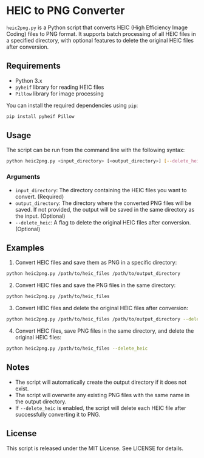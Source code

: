 # HEIC to PNG Converter

`heic2png.py` is a Python script that converts HEIC (High Efficiency Image Coding) files to PNG format. It supports batch processing of all HEIC files in a specified directory, with optional features to delete the original HEIC files after conversion.

## Requirements

- Python 3.x
- `pyheif` library for reading HEIC files
- `Pillow` library for image processing

You can install the required dependencies using `pip`:

```bash
pip install pyheif Pillow
```

## Usage
The script can be run from the command line with the following syntax:

```bash
python heic2png.py <input_directory> [<output_directory>] [--delete_heic]
```

### Arguments
- `input_directory`: The directory containing the HEIC files you want to convert. (Required)
- `output_directory`: The directory where the converted PNG files will be saved. If not provided, the output will be saved in the same directory as the input. (Optional)
- `--delete_heic`: A flag to delete the original HEIC files after conversion. (Optional)

## Examples
1. Convert HEIC files and save them as PNG in a specific directory:
```bash
python heic2png.py /path/to/heic_files /path/to/output_directory
```

2. Convert HEIC files and save the PNG files in the same directory:
```bash
python heic2png.py /path/to/heic_files
```

3. Convert HEIC files and delete the original HEIC files after conversion:
```bash
python heic2png.py /path/to/heic_files /path/to/output_directory --delete_heic
```

4. Convert HEIC files, save PNG files in the same directory, and delete the original HEIC files:
```bash
python heic2png.py /path/to/heic_files --delete_heic
````


## Notes
- The script will automatically create the output directory if it does not exist.
- The script will overwrite any existing PNG files with the same name in the output directory.
- If `--delete_heic` is enabled, the script will delete each HEIC file after successfully converting it to PNG.

## License
This script is released under the MIT License. See LICENSE for details.
